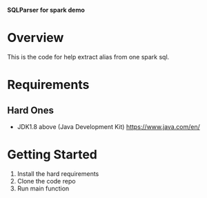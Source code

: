 **SQLParser for spark demo**

# Overview
This is the code for help extract alias from one spark sql.

# Requirements
## Hard Ones
- JDK1.8 above (Java Development Kit) https://www.java.com/en/


    
# Getting Started
1. Install the hard requirements
2. Clone the code repo
3. Run main function

